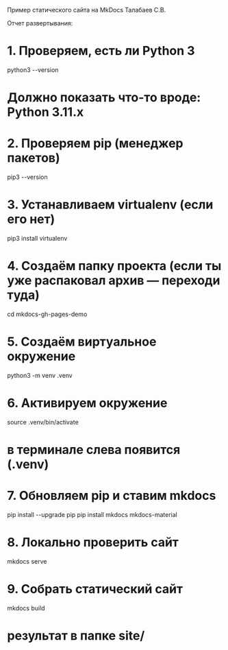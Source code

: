 Пример статического сайта на MkDocs
Талабаев С.В.

Отчет развертывания:

# 1. Проверяем, есть ли Python 3

python3 --version

# Должно показать что-то вроде: Python 3.11.x

# 2. Проверяем pip (менеджер пакетов)

pip3 --version

# 3. Устанавливаем virtualenv (если его нет)

pip3 install virtualenv

# 4. Создаём папку проекта (если ты уже распаковал архив — переходи туда)

cd mkdocs-gh-pages-demo

# 5. Создаём виртуальное окружение

python3 -m venv .venv

# 6. Активируем окружение

source .venv/bin/activate

# в терминале слева появится (.venv)

# 7. Обновляем pip и ставим mkdocs

pip install --upgrade pip
pip install mkdocs mkdocs-material

# 8. Локально проверить сайт

mkdocs serve

# 9. Собрать статический сайт

mkdocs build

# результат в папке site/
